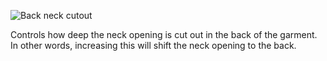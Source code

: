 
![Back neck cutout](./shoulderease.svg)

Controls how deep the neck opening is cut out in the back of the garment.
In other words, increasing this will shift the neck opening to the back.
